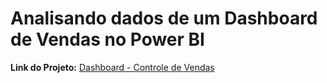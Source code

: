 # Analisando dados de um Dashboard de Vendas no Power BI

**Link do Projeto:** [Dashboard - Controle de Vendas](https://app.powerbi.com/links/q5PFjeschX?ctid=da49a844-e2e3-40af-86a6-c3819d704f49&pbi_source=linkShare)
